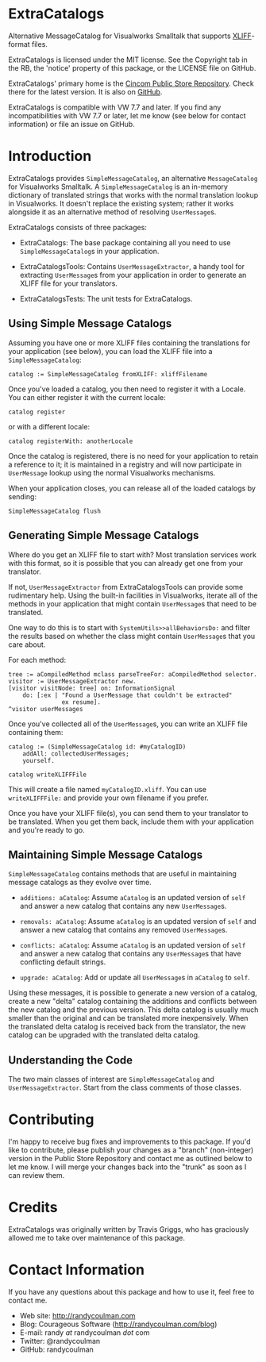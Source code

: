 # ExtraCatalogs

Alternative MessageCatalog for Visualworks Smalltalk that supports
[XLIFF](http://en.wikipedia.org/wiki/XLIFF)-format files.

ExtraCatalogs is licensed under the MIT license.  See the Copyright
tab in the RB, the 'notice' property of this package, or the LICENSE
file on GitHub.

ExtraCatalogs' primary home is the
[Cincom Public Store Repository](http://www.cincomsmalltalk.com/CincomSmalltalkWiki/Public+Store+Repository).
Check there for the latest version.  It is also on
[GitHub](https://github.com/randycoulman/ExtraCatalogs).

ExtraCatalogs is compatible with VW 7.7 and later.  If you find any
incompatibilities with VW
7.7 or later, let me know (see below for contact information) or file
an issue on GitHub.

# Introduction

ExtraCatalogs provides `SimpleMessageCatalog`, an alternative
`MessageCatalog` for Visualworks Smalltalk.  A `SimpleMessageCatalog`
is an in-memory dictionary of translated strings that works with the
normal translation lookup in Visualworks.  It doesn't replace the
existing system; rather it works alongside it as an alternative method
of resolving `UserMessage`s.

ExtraCatalogs consists of three packages:

* ExtraCatalogs: The base package containing all you need to use
  `SimpleMessageCatalog`s in your application.

* ExtraCatalogsTools: Contains `UserMessageExtractor`, a handy tool
  for extracting `UserMessage`s from your application in order to
  generate an XLIFF file for your translators.

* ExtraCatalogsTests: The unit tests for ExtraCatalogs.

## Using Simple Message Catalogs

Assuming you have one or more XLIFF files containing the translations
for your application (see below), you can load the XLIFF file into a
`SimpleMessageCatalog`:

```
catalog := SimpleMessageCatalog fromXLIFF: xliffFilename
```

Once you've loaded a catalog, you then need to register it with a
Locale.  You can either register it with the current locale:

```
catalog register
```

or with a different locale:

```
catalog registerWith: anotherLocale
```

Once the catalog is registered, there is no need for your application
to retain a reference to it; it is maintained in a registry and will
now participate in `UserMessage` lookup using the normal Visualworks
mechanisms.

When your application closes, you can release all of the loaded
catalogs by sending:

```
SimpleMessageCatalog flush
```

## Generating Simple Message Catalogs

Where do you get an XLIFF file to start with?  Most translation
services work with this format, so it is possible that you can already
get one from your translator.

If not, `UserMessageExtractor` from ExtraCatalogsTools can provide
some rudimentary help.  Using the built-in facilities in Visualworks,
iterate all of the methods in your application that might contain
`UserMessage`s that need to be translated.

One way to do this is to start with `SystemUtils>>allBehaviorsDo:` and
filter the results based on whether the class might contain
`UserMessage`s that you care about.

For each method:

```
tree := aCompiledMethod mclass parseTreeFor: aCompiledMethod selector.
visitor := UserMessageExtractor new.
[visitor visitNode: tree] on: InformationSignal
    do: [:ex | "Found a UserMessage that couldn't be extracted"
               ex resume].
^visitor userMessages
```

Once you've collected all of the `UserMessage`s, you can write an XLIFF
file containing them:

```
catalog := (SimpleMessageCatalog id: #myCatalogID)
    addAll: collectedUserMessages;
    yourself.

catalog writeXLIFFFile
```

This will create a file named `myCatalogID.xliff`.  You can use
`writeXLIFFFile:` and provide your own filename if you prefer.

Once you have your XLIFF file(s), you can send them to your translator
to be translated.  When you get them back, include them with your
application and you're ready to go.

## Maintaining Simple Message Catalogs

`SimpleMessageCatalog` contains methods that are useful in maintaining
message catalogs as they evolve over time.

* `additions: aCatalog`: Assume `aCatalog` is an updated version of
  `self` and answer a new catalog that contains any new
  `UserMessage`s.

* `removals: aCatalog`: Assume `aCatalog` is an updated version of
  `self` and answer a new catalog that contains any removed
  `UserMessage`s.

* `conflicts: aCatalog`: Assume `aCatalog` is an updated version of
  `self` and answer a new catalog that contains any `UserMessage`s
  that have conflicting default strings.

* `upgrade: aCatalog`: Add or update all `UserMessage`s in `aCatalog`
  to `self`.

Using these messages, it is possible to generate a new version of a
catalog, create a new "delta" catalog containing the additions and conflicts
between the new catalog and the previous version.  This delta catalog
is usually much smaller than the original and can be translated more
inexpensively.  When the translated delta catalog is received back
from the translator, the new catalog can be upgraded with the
translated delta catalog.

## Understanding the Code

The two main classes of interest are `SimpleMessageCatalog` and
`UserMessageExtractor`.  Start from the class comments of those
classes.

# Contributing

I'm happy to receive bug fixes and improvements to this package.  If
you'd like to contribute, please publish your changes as a "branch"
(non-integer) version in the Public Store Repository and contact me as
outlined below to let me know.  I will merge your changes back into
the "trunk" as soon as I can review them.

# Credits

ExtraCatalogs was originally written by Travis Griggs, who has
graciously allowed me to take over maintenance of this package.

# Contact Information

If you have any questions about this package and how to use it, feel free to contact me.

* Web site: http://randycoulman.com
* Blog: Courageous Software (http://randycoulman.com/blog)
* E-mail: randy _at_ randycoulman _dot_ com
* Twitter: @randycoulman
* GitHub: randycoulman
